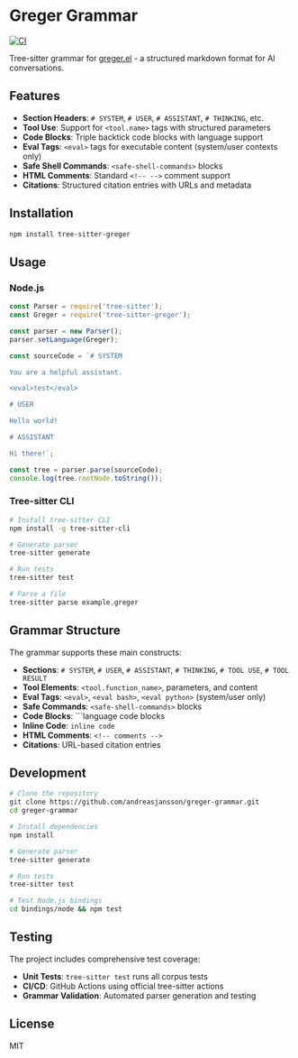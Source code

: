 # Greger Grammar

[![CI](https://github.com/andreasjansson/greger-grammar/actions/workflows/ci.yml/badge.svg)](https://github.com/andreasjansson/greger-grammar/actions/workflows/ci.yml)

Tree-sitter grammar for [greger.el](https://github.com/andreasjansson/greger.el) - a structured markdown format for AI conversations.

## Features

- **Section Headers**: `# SYSTEM`, `# USER`, `# ASSISTANT`, `# THINKING`, etc.
- **Tool Use**: Support for `<tool.name>` tags with structured parameters
- **Code Blocks**: Triple backtick code blocks with language support
- **Eval Tags**: `<eval>` tags for executable content (system/user contexts only)
- **Safe Shell Commands**: `<safe-shell-commands>` blocks
- **HTML Comments**: Standard `<!-- -->` comment support
- **Citations**: Structured citation entries with URLs and metadata

## Installation

```bash
npm install tree-sitter-greger
```

## Usage

### Node.js

```javascript
const Parser = require('tree-sitter');
const Greger = require('tree-sitter-greger');

const parser = new Parser();
parser.setLanguage(Greger);

const sourceCode = `# SYSTEM

You are a helpful assistant.

<eval>test</eval>

# USER

Hello world!

# ASSISTANT

Hi there!`;

const tree = parser.parse(sourceCode);
console.log(tree.rootNode.toString());
```

### Tree-sitter CLI

```bash
# Install tree-sitter CLI
npm install -g tree-sitter-cli

# Generate parser
tree-sitter generate

# Run tests
tree-sitter test

# Parse a file
tree-sitter parse example.greger
```

## Grammar Structure

The grammar supports these main constructs:

- **Sections**: `# SYSTEM`, `# USER`, `# ASSISTANT`, `# THINKING`, `# TOOL USE`, `# TOOL RESULT`
- **Tool Elements**: `<tool.function_name>`, parameters, and content
- **Eval Tags**: `<eval>`, `<eval bash>`, `<eval python>` (system/user only)
- **Safe Commands**: `<safe-shell-commands>` blocks
- **Code Blocks**: ```language code blocks
- **Inline Code**: `inline code`
- **HTML Comments**: `<!-- comments -->`
- **Citations**: URL-based citation entries

## Development

```bash
# Clone the repository
git clone https://github.com/andreasjansson/greger-grammar.git
cd greger-grammar

# Install dependencies
npm install

# Generate parser
tree-sitter generate

# Run tests
tree-sitter test

# Test Node.js bindings
cd bindings/node && npm test
```

## Testing

The project includes comprehensive test coverage:

- **Unit Tests**: `tree-sitter test` runs all corpus tests
- **CI/CD**: GitHub Actions using official tree-sitter actions
- **Grammar Validation**: Automated parser generation and testing

## License

MIT
